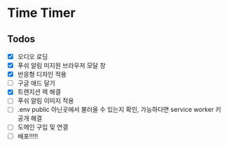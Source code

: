 # Time Timer

## Todos

- [x] 오디오 로딩
- [x] 푸쉬 알림 미지원 브라우저 모달 창
- [x] 반응형 디자인 적용
- [ ] 구글 애드 달기
- [x] 트랜지션 렉 해결
- [ ] 푸쉬 알림 이미지 적용
- [ ] .env public 아닌곳에서 불러올 수 있는지 확인, 가능하다면 service worker 키 공개 해결
- [ ] 도메인 구입 및 연결
- [ ] 배포!!!!!
